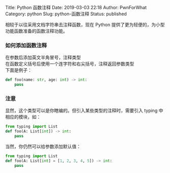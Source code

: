 Title: Python 函数注释
Date: 2019-03-03 22:18
Author: PwnForWhat
Category: python
Slug: python-函数注释
Status: published

相较于以往采用文档字符串去注释函数，现在 Python 提供了更为轻便的，为小型功能函数准备的函数注释功能。

### 如何添加函数注释

在参数后添加英文半角冒号，注释类型  
在函数定义括号后使用一个连字符和右尖括号，注释返回参数类型  
下面是例子：

```python
def foo(name: str, age: int) -> int:
    pass
```


### 注意

显然，这个类型可以是你瞎编的。但引入某些类型的注释时，需要引入 typing 中相应的模块，如：

```python
from typing import List
def foo(A: List[int]) -> int:
	pass
```


当然，你仍然可以给参数添加默认值：

```python
from typing import List
def foo(A: List[int] = [1, 2, 3, 4, 5]) -> int:
	pass
```

